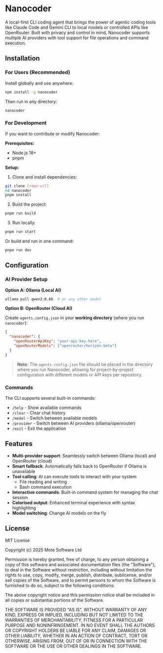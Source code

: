 # Nanocoder

A local-first CLI coding agent that brings the power of agentic coding tools like Claude Code and Gemini CLI to local models or controlled APIs like OpenRouter. Built with privacy and control in mind, Nanocoder supports multiple AI providers with tool support for file operations and command execution.

## Installation

### For Users (Recommended)

Install globally and use anywhere:

```bash
npm install -g nanocoder
```

Then run in any directory:

```bash
nanocoder
```

### For Development

If you want to contribute or modify Nanocoder:

**Prerequisites:**

- Node.js 18+
- pnpm

**Setup:**

1. Clone and install dependencies:

```bash
git clone [repo-url]
cd nanocoder
pnpm install
```

2. Build the project:

```bash
pnpm run build
```

3. Run locally:

```bash
pnpm run start
```

Or build and run in one command:

```bash
pnpm run dev
```

## Configuration

### AI Provider Setup

**Option A: Ollama (Local AI)**

```bash
ollama pull qwen3:0.6b  # or any other model
```

**Option B: OpenRouter (Cloud AI)**

Create `agents.config.json` in your **working directory** (where you run `nanocoder`):

```json
{
  "nanocoder": {
    "openRouterApiKey": "your-api-key-here",
    "openRouterModels": ["openrouter/horizon-beta"]
  }
}
```

> **Note**: The `agents.config.json` file should be placed in the directory where you run Nanocoder, allowing for project-by-project configuration with different models or API keys per repository.

### Commands

The CLI supports several built-in commands:

- `/help` - Show available commands
- `/clear` - Clear chat history
- `/model` - Switch between available models
- `/provider` - Switch between AI providers (ollama/openrouter)
- `/exit` - Exit the application

## Features

- **Multi-provider support**: Seamlessly switch between Ollama (local) and OpenRouter (cloud)
- **Smart fallback**: Automatically falls back to OpenRouter if Ollama is unavailable
- **Tool calling**: AI can execute tools to interact with your system
  - File reading and writing
  - Bash command execution
- **Interactive commands**: Built-in command system for managing the chat session
- **Colorised output**: Enhanced terminal experience with syntax highlighting
- **Model switching**: Change AI models on the fly

## License

MIT License

Copyright (c) 2025 Mote Software Ltd

Permission is hereby granted, free of charge, to any person obtaining a copy
of this software and associated documentation files (the "Software"), to deal
in the Software without restriction, including without limitation the rights
to use, copy, modify, merge, publish, distribute, sublicense, and/or sell
copies of the Software, and to permit persons to whom the Software is
furnished to do so, subject to the following conditions:

The above copyright notice and this permission notice shall be included in all
copies or substantial portions of the Software.

THE SOFTWARE IS PROVIDED "AS IS", WITHOUT WARRANTY OF ANY KIND, EXPRESS OR
IMPLIED, INCLUDING BUT NOT LIMITED TO THE WARRANTIES OF MERCHANTABILITY,
FITNESS FOR A PARTICULAR PURPOSE AND NONINFRINGEMENT. IN NO EVENT SHALL THE
AUTHORS OR COPYRIGHT HOLDERS BE LIABLE FOR ANY CLAIM, DAMAGES OR OTHER
LIABILITY, WHETHER IN AN ACTION OF CONTRACT, TORT OR OTHERWISE, ARISING FROM,
OUT OF OR IN CONNECTION WITH THE SOFTWARE OR THE USE OR OTHER DEALINGS IN THE
SOFTWARE.

